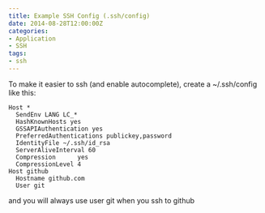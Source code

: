 ```yaml
---
title: Example SSH Config (.ssh/config)
date: 2014-08-28T12:00:00Z
categories:
- Application
- SSH
tags:
- ssh
---
```

To make it easier to ssh (and enable autocomplete), create a ~/.ssh/config like
this:
```ssh
Host *
  SendEnv LANG LC_*
  HashKnownHosts yes
  GSSAPIAuthentication yes
  PreferredAuthentications publickey,password
  IdentityFile ~/.ssh/id_rsa
  ServerAliveInterval 60
  Compression      yes
  CompressionLevel 4
Host github
  Hostname github.com
  User git
```

and you will always use user git when you ssh to github

